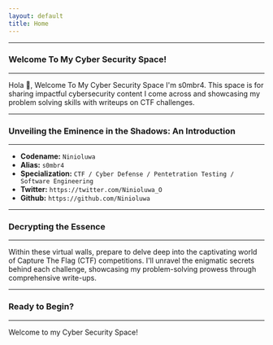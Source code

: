 ```yaml
---
layout: default
title: Home
---
```


* * *
### Welcome To My Cyber Security Space!
* * *

Hola 👋, Welcome To My Cyber Security Space I'm s0mbr4. This space is for sharing impactful cybersecurity content I come across and showcasing my problem solving skills with writeups on CTF challenges.

* * *
### Unveiling the Eminence in the Shadows: An Introduction
* * *

- **Codename:**    `Ninioluwa`
- **Alias:** `s0mbr4`
- **Specialization:**  `CTF / Cyber Defense / Pentetration Testing / Software Engineering`
- **Twitter:** `https://twitter.com/Ninioluwa_O`
- **Github:** `https://github.com/Ninioluwa`

* * *
### Decrypting the Essence
* * *

Within these virtual walls, prepare to delve deep into the captivating world of Capture The Flag (CTF) competitions. I'll unravel the enigmatic secrets behind each challenge, showcasing my problem-solving prowess through comprehensive write-ups.


* * *
### Ready to Begin?
* * *

Welcome to my Cyber Security Space!